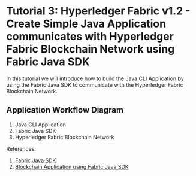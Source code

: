 # Tutorial 3: Hyperledger Fabric v1.2 - Create Simple Java Application communicates with Hyperledger Fabric Blockchain Network using Fabric Java SDK

In this tutorial we will introduce how to build the Java CLI Application by using the Fabric Java SDK to communicate with the Hyperledger Fabric Blockchain Network.

## Application Workflow Diagram
1. Java CLI Application
2. Fabric Java SDK
3. Hyperledger Fabric Blockchain Network

References:
1. [Fabric Java SDK](https://github.com/hyperledger/fabric-sdk-java)
2. [Blockchain Application using Fabric Java SDK](https://github.com/IBM/blockchain-application-using-fabric-java-sdk)